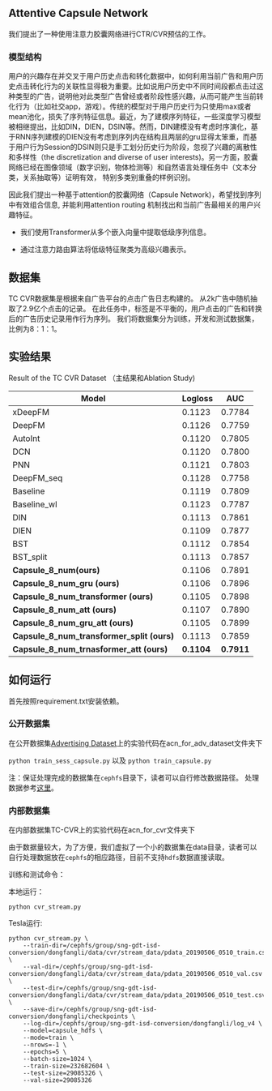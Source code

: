 ## Attentive Capsule Network 

我们提出了一种使用注意力胶囊网络进行CTR/CVR预估的工作。

### 模型结构

用户的兴趣存在并交叉于用户历史点击和转化数据中，如何利用当前广告和用户历史点击转化行为的关联性显得极为重要。比如说用户历史中不同时间段都点击过这种类型的广告，说明他对此类型广告曾经或者阶段性感兴趣，从而可能产生当前转化行为（比如社交app，游戏）。传统的模型对于用户历史行为只使用max或者mean池化，损失了序列特征信息。最近，为了建模序列特征，一些深度学习模型被相继提出，比如DIN，DIEN，DSIN等。然而，DIN建模没有考虑时序演化，基于RNN序列建模的DIEN没有考虑到序列内在结构且两层的gru显得太笨重，而基于用户行为Session的DSIN则只是手工划分历史行为阶段，忽视了兴趣的离散性和多样性（the discretization and diverse of user interests)。另一方面，胶囊网络已经在图像领域（数字识别，物体检测等）和自然语言处理任务中（文本分类，关系抽取等）证明有效， 特别多类别重叠的样例识别。

因此我们提出一种基于attention的胶囊网络（Capsule Network)，希望找到序列中有效组合信息, 并能利用attention routing 机制找出和当前广告最相关的用户兴趣特征。

* 我们使用Transformer从多个嵌入向量中提取低级序列信息。

* 通过注意力路由算法将低级特征聚类为高级兴趣表示。

## 数据集

TC CVR数据集是根据来自广告平台的点击广告日志构建的。 从2k广告中随机抽取了2.9亿个点击的记录。 在此任务中，标签是不平衡的，用户点击的广告和转换后的广告历史记录用作行为序列。 我们将数据集分为训练，开发和测试数据集，比例为8：1：1。

## 实验结果

Result of the TC CVR Dataset （主结果和Ablation Study)

| Model                                      | Logloss    | AUC        |
| ------------------------------------------ | ---------- | ---------- |
| xDeepFM                                    | 0.1123     | 0.7784     |
| DeepFM                                     | 0.1126     | 0.7759     |
| AutoInt                                    | 0.1120     | 0.7805     |
| DCN                                        | 0.1120     | 0.7800     |
| PNN                                        | 0.1121     | 0.7803     |
| DeepFM_seq                                 | 0.1128     | 0.7758     |
| Baseline                                   | 0.1119     | 0.7809     |
| Baseline_wl                                | 0.1123     | 0.7787     |
| DIN                                        | 0.1113     | 0.7861     |
| DIEN                                       | 0.1109     | 0.7877     |
| BST                                        | 0.1112     | 0.7854     |
| BST_split                                  | 0.1113     | 0.7857     |
| **Capsule_8_num(ours)**                    | 0.1106     | 0.7891     |
| **Capsule_8_num_gru (ours)**               | 0.1106     | 0.7896     |
| **Capsule_8_num_transformer   (ours)**     | 0.1105     | 0.7898     |
| **Capsule_8_num_att (ours)**               | 0.1107     | 0.7890     |
| **Capsule_8_num_gru_att (ours)**           | 0.1105     | 0.7899     |
| **Capsule_8_num_transformer_split (ours)** | 0.1113     | 0.7859     |
| **Capsule_8_num_trnasformer_att  (ours)**  | **0.1104** | **0.7911** |

## 如何运行

首先按照requirement.txt安装依赖。

### 公开数据集

在公开数据集[Advertising Dataset](https://tianchi.aliyun.com/dataset/dataDetail?dataId=56)上的实验代码在acn_for_adv_dataset文件夹下

`python train_sess_capsule.py`  以及 `python train_capsule.py`

注：保证处理完成的数据集在`cephfs`目录下，读者可以自行修改数据路径。 处理数据参考[这里](<https://github.com/shenweichen/DSIN>)。

### 内部数据集

在内部数据集TC-CVR上的实验代码在acn_for_cvr文件夹下

由于数据量较大，为了方便，我们虚拟了一个小的数据集在data目录，读者可以自行处理数据放在`cephfs`的相应路径，目前不支持`hdfs`数据直接读取。

训练和测试命令：

本地运行：

```shell
python cvr_stream.py
```

Tesla运行:

```shell
python cvr_stream.py \
	--train-dir=/cephfs/group/sng-gdt-isd-conversion/dongfangli/data/cvr/stream_data/pdata_20190506_0510_train.csv \
	--val-dir=/cephfs/group/sng-gdt-isd-	conversion/dongfangli/data/cvr/stream_data/pdata_20190506_0510_val.csv \
	--test-dir=/cephfs/group/sng-gdt-isd-conversion/dongfangli/data/cvr/stream_data/pdata_20190506_0510_test.csv \
	--save-dir=/cephfs/group/sng-gdt-isd-conversion/dongfangli/checkpoints \
	--log-dir=/cephfs/group/sng-gdt-isd-conversion/dongfangli/log_v4 \
	--model=capsule_hdfs \
	--mode=train \
	--nrows=-1 \
	--epochs=5 \
	--batch-size=1024 \
	--train-size=232682604 \
	--test-size=29085326 \
	--val-size=29085326 
```